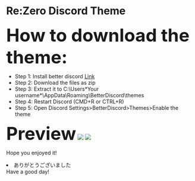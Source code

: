 # Re:Zero Discord Theme

<font size="30"><b>How to download the theme:</b></font>

+ Step 1: Install better discord <a href="https://github.com/rauenzi/BetterDiscordApp/releases">Link</a></div>
+ Step 2: Download the files as zip
+ Step 3: Extract it to C:\Users\*Your username*\AppData\Roaming\BetterDiscord\themes
+ Step 4: Restart Discord (CMD+R or CTRL+R)
+ Step 5: Open Discord Settings>BetterDiscord>Themes>Enable the theme

<font size="50"><b>Preview</b></font>
<img src="https://github.com/honghongleong/Re-Zero-Theme/blob/master/Preview/screenshot1.png"/>
<img src="https://github.com/honghongleong/Re-Zero-Theme/blob/master/Preview/screenshot2.png"/>

Hope you enjoyed it!
<li>ありがとうございました
</li>Have a good day!</li>
